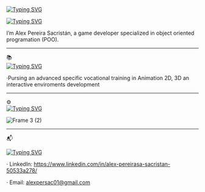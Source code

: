 [![Typing SVG](https://readme-typing-svg.demolab.com?font=Fira+Code&pause=1000&color=F7B63B&random=true&width=435&lines=Hey!+What's+up%3F)](https://git.io/typing-svg)


[![Typing SVG](https://readme-typing-svg.demolab.com?font=Fira+Code&pause=1000&color=F7B63B&random=true&width=435&lines=I'm+Alex+%E2%9C%8C%F0%9F%98%97)](https://git.io/typing-svg)


I’m Alex Pereira Sacristán, a game developer specialized in object oriented programation (POO). 


-------------------------------------------------

📚     
[![Typing SVG](https://readme-typing-svg.demolab.com?font=Fira+Code&pause=1000&color=F7B63B&random=true&width=435&lines=Education)](https://git.io/typing-svg)

  ·Pursing an advanced specific vocational training in Animation 2D, 3D an interactive enviroments development
  
-------------------------------------------------  
⚙      
[![Typing SVG](https://readme-typing-svg.demolab.com?font=Fira+Code&pause=1000&color=F7B63B&random=true&width=435&lines=Skills+%26+Tools)](https://git.io/typing-svg)

![Frame 3 (2)](https://github.com/AlexPersacDev/AlexPersacDev/assets/136625641/7641ab11-af34-4afe-9643-12f4c0e1e50d) 

-------------------------------------------------  

📬 

[![Typing SVG](https://readme-typing-svg.demolab.com?font=Fira+Code&pause=1000&color=F7B63B&random=true&width=435&lines=Get+in+touch)](https://git.io/typing-svg)

· LinkedIn: https://www.linkedin.com/in/alex-pereirasa-sacristan-50533a278/

· Email: alexpersac01@gmail.com
